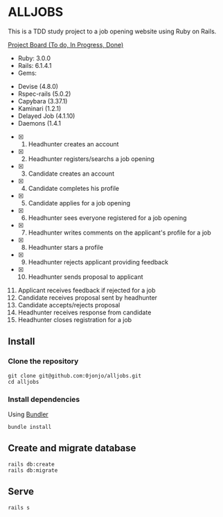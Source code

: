 # ALLJOBS

This is a TDD study project to a job opening website using Ruby on Rails.

[Project Board (To do, In Progress, Done)](https://github.com/0jonjo/alljobs/projects/1)

* Ruby: 3.0.0
* Rails: 6.1.4.1 
* Gems:
- Devise (4.8.0)
- Rspec-rails (5.0.2)
- Capybara (3.37.1)
- Kaminari (1.2.1)  
- Delayed Job (4.1.10)
- Daemons (1.4.1

- [x] 1. Headhunter creates an account 
- [x] 2. Headhunter registers/searchs a job opening
- [x] 3. Candidate creates an account
- [x] 4. Candidate completes his profile
- [x] 5. Candidate applies for a job opening 
- [x] 6. Headhunter sees everyone registered for a job opening
- [x] 7. Headhunter writes comments on the applicant's profile for a job 
- [x] 8. Headhunter stars a profile
- [x] 9. Headhunter rejects applicant providing feedback
- [x] 10. Headhunter sends proposal to applicant
11. Applicant receives feedback if rejected for a job
12. Candidate receives proposal sent by headhunter
13. Candidate accepts/rejects proposal
14. Headhunter receives response from candidate
15. Headhunter closes registration for a job 

## Install

### Clone the repository

```shell
git clone git@github.com:0jonjo/alljobs.git
cd alljobs
```

### Install dependencies

Using [Bundler](https://github.com/bundler/bundler)

```shell
bundle install
```

## Create and migrate database

```shell
rails db:create 
rails db:migrate
```

## Serve

```shell
rails s
```
